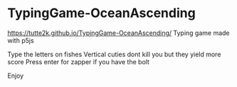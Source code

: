 # TypingGame-OceanAscending
https://tutte2k.github.io/TypingGame-OceanAscending/
Typing game made with p5js

Type the letters on fishes
Vertical cuties dont kill you but they yield more score
Press enter for zapper if you have the bolt

Enjoy
